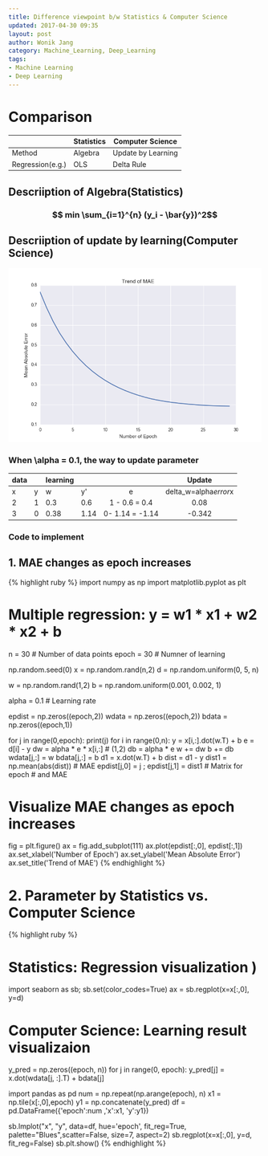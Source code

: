 ```yaml
---
title: Difference viewpoint b/w Statistics & Computer Science 
updated: 2017-04-30 09:35
layout: post
author: Wonik Jang 
category: Machine_Learning, Deep_Learning
tags: 
- Machine Learning
- Deep Learning
---
```


# Comparison  

|                  | Statistics | Computer Science   |
|------------------|------------|--------------------|
| Method           | Algebra    | Update by Learning |
| Regression(e.g.) | OLS        | Delta Rule         |


## Descriiption of Algebra(Statistics)

### $$ min \sum_{i=1}^{n} (y_i - \bar{y})^2$$


## Descriiption of update by learning(Computer Science)

![fig1](/result_images/figure_1.png  "fig1")

### When \alpha = 0.1, the way to update parameter 

| data |   | learning |      |                 |        Update       |
|------|---|----------|------|:---------------:|:-------------------:|  
| x    | y | w        | y'   | e               |delta_w=alpha*error*x|
| 2    | 1 | 0.3      | 0.6  | 1 - 0.6 = 0.4   |0.08                 |
| 3    | 0 | 0.38     | 1.14 | 0- 1.14 = -1.14 |-0.342               |


### Code to implement 


## 1. MAE changes as epoch increases 

{% highlight ruby %}
import numpy as np
import matplotlib.pyplot as plt

# Multiple regression: y = w1 * x1 + w2 * x2 + b

n = 30 # Number of data points
epoch = 30 # Numner of learning

np.random.seed(0)
x = np.random.rand(n,2)
d = np.random.uniform(0, 5, n)

w = np.random.rand(1,2)
b = np.random.uniform(0.001, 0.002, 1)

alpha = 0.1 # Learning rate

epdist = np.zeros((epoch,2))
wdata = np.zeros((epoch,2))
bdata = np.zeros((epoch,1))

for j in range(0,epoch):
        print(j)
        for i in range(0,n):
                y = x[i,:].dot(w.T) + b
                e = d[i] - y
                dw = alpha * e * x[i,:] # (1,2)
                db = alpha * e
                w += dw
                b += db
        wdata[j,:] = w
        bdata[j,:] = b
        d1 = x.dot(w.T) + b
        dist = d1 - y
        dist1 = np.mean(abs(dist)) # MAE
        epdist[j,0] = j ; epdist[j,1] = dist1 # Matrix for epoch # and MAE

# Visualize MAE changes as epoch increases
fig = plt.figure()
ax = fig.add_subplot(111)
ax.plot(epdist[:,0], epdist[:,1])
ax.set_xlabel('Number of Epoch')
ax.set_ylabel('Mean Absolute Error')
ax.set_title('Trend of MAE')
{% endhighlight %}

# 2. Parameter by Statistics vs. Computer Science

{% highlight ruby %}

# Statistics: Regression visualization )
import seaborn as sb; sb.set(color_codes=True)
ax = sb.regplot(x=x[:,0], y=d)


# Computer Science: Learning result visualizaion
y_pred = np.zeros((epoch, n))
for j in range(0, epoch):
    y_pred[j] = x.dot(wdata[j, :].T) + bdata[j]

import pandas as pd
num = np.repeat(np.arange(epoch), n)
x1 = np.tile(x[:,0],epoch)
y1 = np.concatenate(y_pred)
df = pd.DataFrame({'epoch':num ,'x':x1, 'y':y1})

sb.lmplot("x", "y", data=df, hue='epoch', fit_reg=True, palette="Blues",scatter=False, size=7, aspect=2)
sb.regplot(x=x[:,0], y=d, fit_reg=False)
sb.plt.show()
{% endhighlight %}
